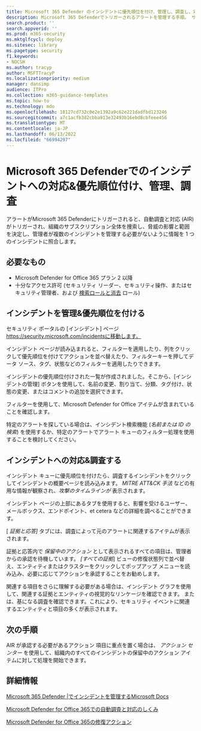 ```yaml
---
title: Microsoft 365 Defender のインシデントに優先順位を付け、管理し、調査し、対応する方法
description: Microsoft 365 Defenderでトリガーされるアラートを管理する手順。 サブスクリプション全体で自動的に調査と対応 (AIR) を検出し、脅威の影響と範囲を決定し、情報を 1 つのインシデントに結合します。
search.product: ''
search.appverid: ''
ms.prod: m365-security
ms.mktglfcycl: deploy
ms.sitesec: library
ms.pagetype: security
f1.keywords:
- NOCSH
ms.author: tracyp
author: MSFTTracyP
ms.localizationpriority: medium
manager: dansimp
audience: ITPro
ms.collection: m365-guidance-templates
ms.topic: how-to
ms.technology: mdo
ms.openlocfilehash: 18127cd732c0e2e1392a9c62e221dadfbd123246
ms.sourcegitcommit: a7c1acfb3d2cbba913e32493b16ebd8cbfeee456
ms.translationtype: MT
ms.contentlocale: ja-JP
ms.lasthandoff: 06/13/2022
ms.locfileid: "66994297"
---
```

# <a name="prioritize-manage-investigate--respond-to-incidents-in-microsoft-365-defender"></a>Microsoft 365 Defenderでのインシデントへの対応&優先順位付け、管理、調査

アラートがMicrosoft 365 Defenderにトリガーされると、自動調査と対応 (AIR) がトリガーされ、組織のサブスクリプション全体を捜索し、脅威の影響と範囲を決定し、管理者が複数のインシデントを管理する必要がないように情報を 1 つのインシデントに照合します。

## <a name="what-youll-need"></a>必要なもの

- Microsoft Defender for Office 365 プラン 2 以降
- 十分なアクセス許可 (セキュリティ リーダー、セキュリティ操作、またはセキュリティ管理者、および [検索ロールと消去](../permissions-microsoft-365-security-center.md) ロール)

## <a name="prioritize--manage-incidents"></a>インシデントを管理&優先順位を付ける

セキュリティ ポータルの [インシデント] ページ https://security.microsoft.com/incidentsに移動します。

インシデント ページが読み込まれると、フィルターを適用したり、列をクリックして優先順位を付けてアクションを並べ替えたり、フィルターキーを押してデータ ソース、タグ、状態などのフィルターを適用したりできます。

インシデントの優先順位付けされた一覧が作成されました。そこから、[インシデントの管理] ボタンを使用して、名前の変更、割り当て、分類、タグ付け、状態の変更、またはコメントの追加を選択できます。

フィルターを使用して、Microsoft Defender for Office アイテムが含まれていることを確認します。

特定のアラートを探している場合は、インシデント検索機能 (*名前または ID の検索*) を使用するか、特定のアラートでアラート キューのフィルター処理を使用することを検討してください。

## <a name="investigate--respond-to-incidents"></a>インシデントへの対応&調査する

インシデント キューに優先順位を付けたら、調査するインシデントをクリックしてインシデントの概要ページを読み込みます。 *MITRE ATT&CK 手法* などの有用な情報が観察され、*攻撃のタイムラインが* 表示されます。

インシデント ページの上部にあるタブを使用すると、影響を受けるユーザー、メールボックス、エンドポイント、et cetera などの詳細を調べることができます。

[ *証拠と応答]* タブには、調査によって元のアラートに関連するアイテムが表示されます。

証拠と応答内で *保留中のアクション* として表示されるすべての項目は、管理者からの承認を待機しています。  *[すべての証拠*] ビューの修復状態列で並べ替え、エンティティまたはクラスターをクリックしてポップアップ メニューを読み込み、必要に応じてアクションを承認することをお勧めします。

関連する項目をさらに理解する必要がある場合は、インシデント グラフを使用して、関連する証拠とエンティティの視覚的なリンケージを確認できます。 または、基になる調査を確認できます。これにより、セキュリティ イベントに関連するエンティティと項目の多くが表示されます。

## <a name="next-steps"></a>次の手順

AIR が承認する必要があるアクション 項目に重点を置く場合は、 *アクション センター* を使用して、組織内のすべてのインシデントの保留中のアクション アイテムに対して処理を開始できます。  

## <a name="more-information"></a>詳細情報

[Microsoft 365 Defender |でインシデントを管理するMicrosoft Docs](../../defender/manage-incidents.md)

[Microsoft Defender for Office 365での自動調査と対応のしくみ](../automated-investigation-response-office.md)

[Microsoft Defender for Office 365の修復アクション](../air-remediation-actions.md)
